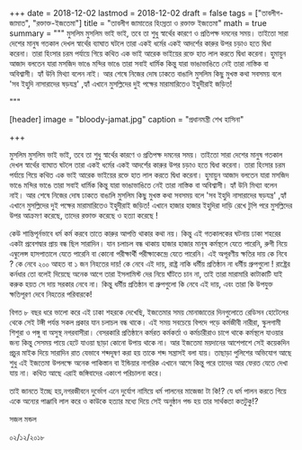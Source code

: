 +++
date = 2018-12-02
lastmod = 2018-12-02
draft = false
tags = ["তাবলীগ-জামাত", "রক্তাক্ত-ইজতেমা"]
title = "তাবলীগ জামাতের হিংস্রতা ও রক্তাক্ত ইজতেমা"
math = true
summary = """
মুসলিম মুসলিম ভাই ভাই, তবে তা শুধু স্বার্থের কারণে ও প্রতিপক্ষ দমনের সময়। তাইতো সারা দেশের মানুষ গতকাল দেখল স্বার্থের ব্যাঘাত ঘটলে তারা একই ধর্মের একই আদর্শের কারুর উপর চড়াও হতে দ্বিধা করেনা। তারা হিংসার চরম পর্যায়ে গিয়ে কথিত এক ভাই আরেক ভাইয়ের রক্তে হাত লাল করতে দ্বিধা করেনা। হুমায়ুন আজাদ বলতেন যারা মসজিদ ভাঙে মন্দির ভাঙে তারা সবাই ধার্মিক কিন্তু যারা ভাঙাভাঙিতে নেই তারা নাস্তিক বা অবিশ্বাসী। হ্যাঁ উনি মিথ্যা বলেন নাই। আর শেষে নিজের দোষ ঢাকতে বাঙালি মুসলিম কিছু মুখস্ত কথা সবসময় বলে 'সব ইহুদি নাসারাদের ষড়যন্ত্র' ,হ্যাঁ এখানে মুসল্লিদের দুই পক্ষের মারামারিতেও ইহুদীরাই জড়িত! 

"""

[header]
image = "bloody-jamat.jpg"
caption = "প্রধানমন্ত্রী শেখ হাসিনা"

+++

মুসলিম মুসলিম ভাই ভাই, তবে তা শুধু স্বার্থের কারণে ও প্রতিপক্ষ দমনের সময়। তাইতো সারা দেশের মানুষ গতকাল দেখল স্বার্থের ব্যাঘাত ঘটলে তারা একই ধর্মের একই আদর্শের কারুর উপর চড়াও হতে দ্বিধা করেনা। তারা হিংসার চরম পর্যায়ে গিয়ে কথিত এক ভাই আরেক ভাইয়ের রক্তে হাত লাল করতে দ্বিধা করেনা। হুমায়ুন আজাদ বলতেন যারা মসজিদ ভাঙে মন্দির ভাঙে তারা সবাই ধার্মিক কিন্তু যারা ভাঙাভাঙিতে নেই তারা নাস্তিক বা অবিশ্বাসী। হ্যাঁ উনি মিথ্যা বলেন নাই। আর শেষে নিজের দোষ ঢাকতে বাঙালি মুসলিম কিছু মুখস্ত কথা সবসময় বলে 'সব ইহুদি নাসারাদের ষড়যন্ত্র' ,হ্যাঁ এখানে মুসল্লিদের দুই পক্ষের মারামারিতেও ইহুদীরাই জড়িত! এখানে হাজার হাজার ইহুদিরা দাড়ি রেখে টুপি পরে মুসল্লিদের উপর আক্রমণ করেছে, তাদের রক্তাক্ত করেছে ও হত্যা করেছে !

কেউ শান্তিপূর্নভাবে ধর্ম কর্ম করবে তাতে কারুর আপত্তি থাকার কথা নয়। কিন্তু এই গতকালকের ঘটনায় ঢাকা শহরের একটা প্রবেশদ্বার প্রায় বন্ধ ছিল সারাদিন। যান চলাচল বন্ধ থাকায় হাজার হাজার মানুষ কর্মস্থলে যেতে পারেনি, রুগী নিয়ে এম্বুলেন্স হাসপাতালে যেতে পারেনি বা কোনো পরীক্ষার্থী পরীক্ষাকেন্দ্রে যেতে পারেনি। এই অপূরণীয় ক্ষতির দায় কে নিবে ? কে নেবে ২০০ আহত বা ১ জন নিহতের দায়! কে নেবে এই দায়, রাষ্ট্র নাকি ধর্মীয় প্রতিষ্ঠান না ধর্মীয় গ্রুপগুলো ! রাষ্ট্রের কর্নধার তো বলেই দিয়েছে অনেক আগে তারা ইসলামিস্ট দের নিয়ে ঘাঁটতে চান না, তাই তারা মারামারি কাটাকাটি যাই করুক হয়ত সে দায় সরকার নেবে না। কিন্তু ধর্মীয় প্রতিষ্ঠান বা গ্রুপগুলো কি নেবে এই দায়, এবং তারা কি উপযুক্ত ক্ষতিপূরণ দেবে নিহতের পরিবারকে!

বিগত ৮ বছর ধরে ভালো করে এই ঢাকা শহরকে দেখেছি, ইজতেমার সময় মোনাজাতের দিনগুলোতে  রেডিসন হোটেলের থেকে সেই টঙ্গী পর্যন্ত সকল প্রকার যান চলাচল বন্ধ থাকে। এই সময় সবচেয়ে বিপদে পড়ে কর্মজীবী নারীরা, স্কুলগামী শিশুরা ও পঙ্গু বা অসুস্থ নগরবাসীরা। বেসরকারি প্রতিষ্ঠানে কর্মরত কর্মকর্তা ও কর্মচারীরাও চাপে থাকে কর্মস্থলে যাওয়ার জন্য কিন্তু সেসময় পায়ে হেটে যাওয়া ছাড়া কোনো উপায় থাকে না। আর ইজতেমা ময়দানের আশেপাশে সেই কয়েকদিন প্রচুর মাইক দিয়ে সারাদিন রাত যেভাবে শব্দদূষণ করা হয় তাকে শব্দ সন্ত্রাসই বলা যায়। তাছাড়া পুলিশের অভিযোগ আছে শুধু এই ইজতেমা উপলক্ষে অনেক পাকিস্তান বা ইন্ডিয়ার নাগরিক এখানে আসে কিন্তু পরে তাদের আর ফেরত যেতে দেখা যায় না। কথিত আছে এরাই জঙ্গিবাদের একাংশ পরিচালনা করে।

তাই জানতে ইচ্ছে হয়,নগরজীবনে দুর্ভোগ এনে দুর্যোগ নামিয়ে ধর্ম পালনের মাজেজা টা কি!? যে ধর্ম পালন করতে গিয়ে একে অন্যের পাঞ্জাবি লাল করে ও কাউকে হত্যার মধ্যে দিয়ে সেই অনুষ্ঠান পন্ড হয় তার সার্থকতা কতটুকু!?

সজল মন্ডল

০২/১২/২০১৮
